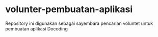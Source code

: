 # volunter-pembuatan-aplikasi
Repository ini digunakan sebagai sayembara pencarian voluntet untuk pembuatan aplikasi Docoding
